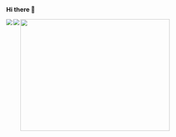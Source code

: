 ### Hi there 👋

<!--
**nsanirudh/nsanirudh** is a ✨ _special_ ✨ repository because its `README.md` (this file) appears on your GitHub profile.

Here are some ideas to get you started:

- 🔭 I’m currently working on ...
- 🌱 I’m currently learning ...
- 👯 I’m looking to collaborate on ...
- 🤔 I’m looking for help with ...
- 💬 Ask me about ...
- 📫 How to reach me: ...
- 😄 Pronouns: ...
- ⚡ Fun fact: ...
-->

<img align="center" src="https://user-images.githubusercontent.com/47661086/95878795-383ff000-0d93-11eb-8ec7-ce59580b4218.gif" height="300" width="400" />

<a href="https://github.com/nsanirudh">
  <img align="left" src="https://github-readme-stats.vercel.app/api/top-langs/?username=adarsh-technocrat&title_color=ffffff&text_color=ffffff&bg_color=0F2027" />
</a>
<a href="https://github.com/nsanirudh">
  <img align="left" src="https://github-readme-stats.vercel.app/api?username=adarsh-technocrat&&show_icons=true&title_color=ffffff&icon_color=ffffff&text_color=ffffff&bg_color=0F2027" />
</a>
